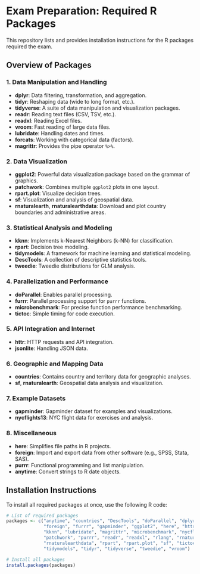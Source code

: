 # Exam Preparation: Required R Packages

This repository lists and provides installation instructions for the R packages required the exam. 

## Overview of Packages

### 1. **Data Manipulation and Handling**
- **dplyr**: Data filtering, transformation, and aggregation.
- **tidyr**: Reshaping data (wide to long format, etc.).
- **tidyverse**: A suite of data manipulation and visualization packages.
- **readr**: Reading text files (CSV, TSV, etc.).
- **readxl**: Reading Excel files.
- **vroom**: Fast reading of large data files.
- **lubridate**: Handling dates and times.
- **forcats**: Working with categorical data (factors).
- **magrittr**: Provides the pipe operator `%>%`.

### 2. **Data Visualization**
- **ggplot2**: Powerful data visualization package based on the grammar of graphics.
- **patchwork**: Combines multiple `ggplot2` plots in one layout.
- **rpart.plot**: Visualize decision trees.
- **sf**: Visualization and analysis of geospatial data.
- **rnaturalearth**, **rnaturalearthdata**: Download and plot country boundaries and administrative areas.

### 3. **Statistical Analysis and Modeling**
- **kknn**: Implements k-Nearest Neighbors (k-NN) for classification.
- **rpart**: Decision tree modeling.
- **tidymodels**: A framework for machine learning and statistical modeling.
- **DescTools**: A collection of descriptive statistics tools.
- **tweedie**: Tweedie distributions for GLM analysis.

### 4. **Parallelization and Performance**
- **doParallel**: Enables parallel processing.
- **furrr**: Parallel processing support for `purrr` functions.
- **microbenchmark**: For precise function performance benchmarking.
- **tictoc**: Simple timing for code execution.

### 5. **API Integration and Internet**
- **httr**: HTTP requests and API integration.
- **jsonlite**: Handling JSON data.

### 6. **Geographic and Mapping Data**
- **countries**: Contains country and territory data for geographic analyses.
- **sf**, **rnaturalearth**: Geospatial data analysis and visualization.

### 7. **Example Datasets**
- **gapminder**: Gapminder dataset for examples and visualizations.
- **nycflights13**: NYC flight data for exercises and analysis.

### 8. **Miscellaneous**
- **here**: Simplifies file paths in R projects.
- **foreign**: Import and export data from other software (e.g., SPSS, Stata, SAS).
- **purrr**: Functional programming and list manipulation.
- **anytime**: Convert strings to R date objects.

## Installation Instructions

To install all required packages at once, use the following R code:

```r
# List of required packages
packages <- c("anytime", "countries", "DescTools", "doParallel", "dplyr", "forcats", 
              "foreign", "furrr", "gapminder", "ggplot2", "here", "httr", "jsonlite", 
              "kknn", "lubridate", "magrittr", "microbenchmark", "nycflights13", 
              "patchwork", "purrr", "readr", "readxl", "rlang", "rnaturalearth", 
              "rnaturalearthdata", "rpart", "rpart.plot", "sf", "tictoc", 
              "tidymodels", "tidyr", "tidyverse", "tweedie", "vroom")

# Install all packages
install.packages(packages)


